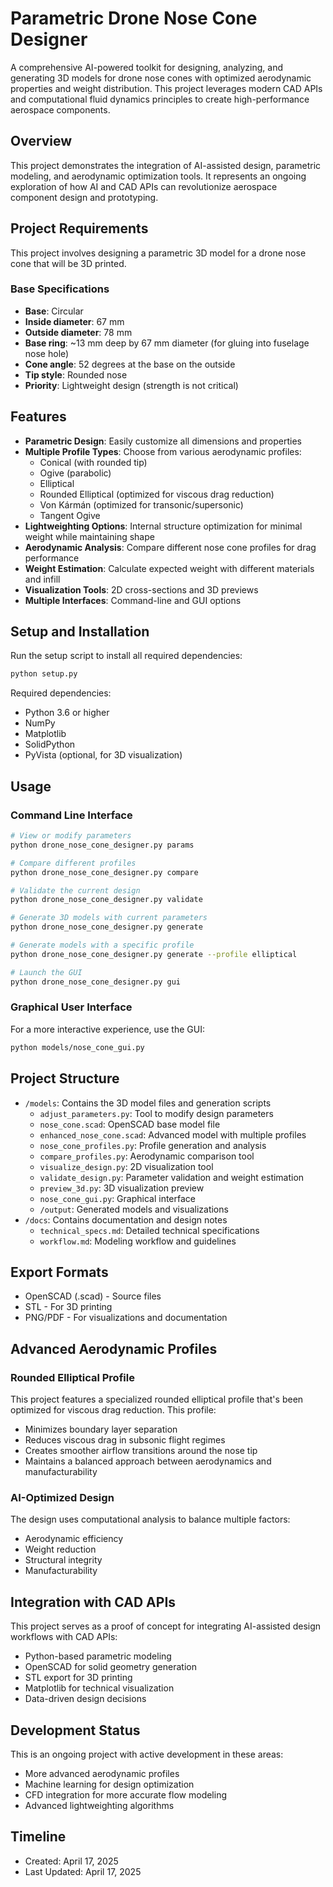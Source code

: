 # Parametric Drone Nose Cone Designer

A comprehensive AI-powered toolkit for designing, analyzing, and generating 3D models for drone nose cones with optimized aerodynamic properties and weight distribution. This project leverages modern CAD APIs and computational fluid dynamics principles to create high-performance aerospace components.

## Overview

This project demonstrates the integration of AI-assisted design, parametric modeling, and aerodynamic optimization tools. It represents an ongoing exploration of how AI and CAD APIs can revolutionize aerospace component design and prototyping.

## Project Requirements

This project involves designing a parametric 3D model for a drone nose cone that will be 3D printed.

### Base Specifications

- **Base**: Circular
- **Inside diameter**: 67 mm
- **Outside diameter**: 78 mm
- **Base ring**: ~13 mm deep by 67 mm diameter (for gluing into fuselage nose hole)
- **Cone angle**: 52 degrees at the base on the outside
- **Tip style**: Rounded nose
- **Priority**: Lightweight design (strength is not critical)

## Features

- **Parametric Design**: Easily customize all dimensions and properties
- **Multiple Profile Types**: Choose from various aerodynamic profiles:
  - Conical (with rounded tip)
  - Ogive (parabolic)
  - Elliptical
  - Rounded Elliptical (optimized for viscous drag reduction)
  - Von Kármán (optimized for transonic/supersonic)
  - Tangent Ogive
- **Lightweighting Options**: Internal structure optimization for minimal weight while maintaining shape
- **Aerodynamic Analysis**: Compare different nose cone profiles for drag performance
- **Weight Estimation**: Calculate expected weight with different materials and infill
- **Visualization Tools**: 2D cross-sections and 3D previews
- **Multiple Interfaces**: Command-line and GUI options

## Setup and Installation

Run the setup script to install all required dependencies:

```bash
python setup.py
```

Required dependencies:

- Python 3.6 or higher
- NumPy
- Matplotlib
- SolidPython
- PyVista (optional, for 3D visualization)

## Usage

### Command Line Interface

```bash
# View or modify parameters
python drone_nose_cone_designer.py params

# Compare different profiles
python drone_nose_cone_designer.py compare

# Validate the current design
python drone_nose_cone_designer.py validate

# Generate 3D models with current parameters
python drone_nose_cone_designer.py generate

# Generate models with a specific profile
python drone_nose_cone_designer.py generate --profile elliptical

# Launch the GUI
python drone_nose_cone_designer.py gui
```

### Graphical User Interface

For a more interactive experience, use the GUI:

```bash
python models/nose_cone_gui.py
```

## Project Structure

- `/models`: Contains the 3D model files and generation scripts
  - `adjust_parameters.py`: Tool to modify design parameters
  - `nose_cone.scad`: OpenSCAD base model file
  - `enhanced_nose_cone.scad`: Advanced model with multiple profiles
  - `nose_cone_profiles.py`: Profile generation and analysis
  - `compare_profiles.py`: Aerodynamic comparison tool
  - `visualize_design.py`: 2D visualization tool
  - `validate_design.py`: Parameter validation and weight estimation
  - `preview_3d.py`: 3D visualization preview
  - `nose_cone_gui.py`: Graphical interface
  - `/output`: Generated models and visualizations
- `/docs`: Contains documentation and design notes
  - `technical_specs.md`: Detailed technical specifications
  - `workflow.md`: Modeling workflow and guidelines

## Export Formats

- OpenSCAD (.scad) - Source files
- STL - For 3D printing
- PNG/PDF - For visualizations and documentation

## Advanced Aerodynamic Profiles

### Rounded Elliptical Profile

This project features a specialized rounded elliptical profile that's been optimized for viscous drag reduction. This profile:

- Minimizes boundary layer separation
- Reduces viscous drag in subsonic flight regimes
- Creates smoother airflow transitions around the nose tip
- Maintains a balanced approach between aerodynamics and manufacturability

### AI-Optimized Design

The design uses computational analysis to balance multiple factors:

- Aerodynamic efficiency
- Weight reduction
- Structural integrity
- Manufacturability

## Integration with CAD APIs

This project serves as a proof of concept for integrating AI-assisted design workflows with CAD APIs:

- Python-based parametric modeling
- OpenSCAD for solid geometry generation
- STL export for 3D printing
- Matplotlib for technical visualization
- Data-driven design decisions

## Development Status

This is an ongoing project with active development in these areas:

- More advanced aerodynamic profiles
- Machine learning for design optimization
- CFD integration for more accurate flow modeling
- Advanced lightweighting algorithms

## Timeline

- Created: April 17, 2025
- Last Updated: April 17, 2025
